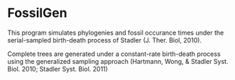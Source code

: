 FossilGen
=========

This program simulates phylogenies and fossil occurance times under the 
serial-sampled birth-death process of Stadler (J. Ther. Biol, 2010).

Complete trees are generated under a constant-rate birth-death process using the generalized sampling approach (Hartmann, Wong, & Stadler Syst. Biol. 2010; Stadler Syst. Biol. 2011)

